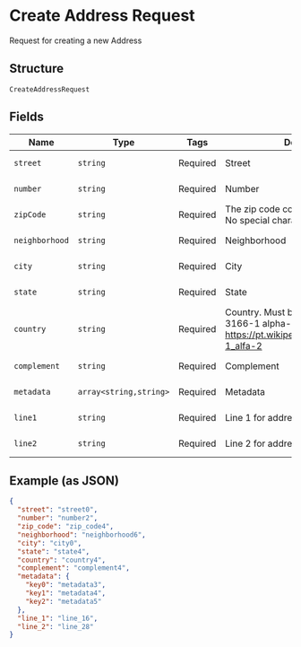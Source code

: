 
# Create Address Request

Request for creating a new Address

## Structure

`CreateAddressRequest`

## Fields

| Name | Type | Tags | Description | Getter | Setter |
|  --- | --- | --- | --- | --- | --- |
| `street` | `string` | Required | Street | getStreet(): string | setStreet(string street): void |
| `number` | `string` | Required | Number | getNumber(): string | setNumber(string number): void |
| `zipCode` | `string` | Required | The zip code containing only numbers. No special characters or spaces. | getZipCode(): string | setZipCode(string zipCode): void |
| `neighborhood` | `string` | Required | Neighborhood | getNeighborhood(): string | setNeighborhood(string neighborhood): void |
| `city` | `string` | Required | City | getCity(): string | setCity(string city): void |
| `state` | `string` | Required | State | getState(): string | setState(string state): void |
| `country` | `string` | Required | Country. Must be entered using ISO 3166-1 alpha-2 format. See https://pt.wikipedia.org/wiki/ISO_3166-1_alfa-2 | getCountry(): string | setCountry(string country): void |
| `complement` | `string` | Required | Complement | getComplement(): string | setComplement(string complement): void |
| `metadata` | `array<string,string>` | Required | Metadata | getMetadata(): array | setMetadata(array metadata): void |
| `line1` | `string` | Required | Line 1 for address | getLine1(): string | setLine1(string line1): void |
| `line2` | `string` | Required | Line 2 for address | getLine2(): string | setLine2(string line2): void |

## Example (as JSON)

```json
{
  "street": "street0",
  "number": "number2",
  "zip_code": "zip_code4",
  "neighborhood": "neighborhood6",
  "city": "city0",
  "state": "state4",
  "country": "country4",
  "complement": "complement4",
  "metadata": {
    "key0": "metadata3",
    "key1": "metadata4",
    "key2": "metadata5"
  },
  "line_1": "line_16",
  "line_2": "line_28"
}
```

